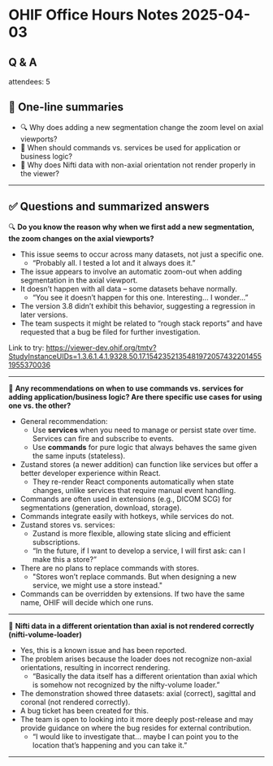 # OHIF Office Hours Notes 2025-04-03

## Q & A

attendees: 5



## 📌 One-line summaries

- 🔍 Why does adding a new segmentation change the zoom level on axial viewports?
- 🧠 When should commands vs. services be used for application or business logic?
- 🧭 Why does Nifti data with non-axial orientation not render properly in the viewer?


---

## ✅ Questions and summarized answers

🔍 **Do you know the reason why when we first add a new segmentation, the zoom changes on the axial viewports?**
- This issue seems to occur across many datasets, not just a specific one.
  - “Probably all. I tested a lot and it always does it.”
- The issue appears to involve an automatic zoom-out when adding segmentation in the axial viewport.
- It doesn’t happen with all data – some datasets behave normally.
  - “You see it doesn’t happen for this one. Interesting… I wonder…”
- The version 3.8 didn’t exhibit this behavior, suggesting a regression in later versions.
- The team suspects it might be related to “rough stack reports” and have requested that a bug be filed for further investigation.

Link to try: https://viewer-dev.ohif.org/tmtv?StudyInstanceUIDs=1.3.6.1.4.1.9328.50.17.15423521354819720574322014551955370036

---

🧠 **Any recommendations on when to use commands vs. services for adding application/business logic? Are there specific use cases for using one vs. the other?**
- General recommendation:
  - Use **services** when you need to manage or persist state over time. Services can fire and subscribe to events.
  - Use **commands** for pure logic that always behaves the same given the same inputs (stateless).
- Zustand stores (a newer addition) can function like services but offer a better developer experience within React.
  - They re-render React components automatically when state changes, unlike services that require manual event handling.
- Commands are often used in extensions (e.g., DICOM SCG) for segmentations (generation, download, storage).
- Commands integrate easily with hotkeys, while services do not.
- Zustand stores vs. services:
  - Zustand is more flexible, allowing state slicing and efficient subscriptions.
  - “In the future, if I want to develop a service, I will first ask: can I make this a store?”
- There are no plans to replace commands with stores.
  - "Stores won’t replace commands. But when designing a new service, we might use a store instead."
- Commands can be overridden by extensions. If two have the same name, OHIF will decide which one runs.

---

🧭 **Nifti data in a different orientation than axial is not rendered correctly (nifti-volume-loader)**
- Yes, this is a known issue and has been reported.
- The problem arises because the loader does not recognize non-axial orientations, resulting in incorrect rendering.
  - “Basically the data itself has a different orientation than axial which is somehow not recognized by the nifty-volume loader.”
- The demonstration showed three datasets: axial (correct), sagittal and coronal (not rendered correctly).
- A bug ticket has been created for this.
- The team is open to looking into it more deeply post-release and may provide guidance on where the bug resides for external contribution.
  - “I would like to investigate that... maybe I can point you to the location that’s happening and you can take it.”

---

